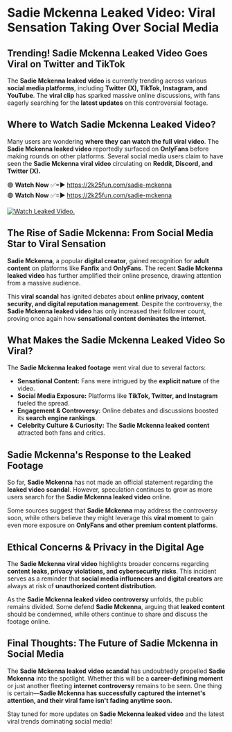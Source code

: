 # Sadie Mckenna Leaked Video: Viral Sensation Taking Over Social Media

## **Trending! Sadie Mckenna Leaked Video Goes Viral on Twitter and TikTok**
The **Sadie Mckenna leaked video** is currently trending across various **social media platforms**, including **Twitter (X), TikTok, Instagram, and YouTube**. The **viral clip** has sparked massive online discussions, with fans eagerly searching for the **latest updates** on this controversial footage.

## **Where to Watch Sadie Mckenna Leaked Video?**
Many users are wondering **where they can watch the full viral video**. The **Sadie Mckenna leaked video** reportedly surfaced on **OnlyFans** before making rounds on other platforms. Several social media users claim to have seen the **Sadie Mckenna viral video** circulating on **Reddit, Discord, and Twitter (X).**

🟢 **Watch Now** ✅=► https://2k25fun.com/sadie-mckenna  
🟢 **Watch Now** ✅=► https://2k25fun.com/sadie-mckenna  

[![Watch Leaked Video.](https://miro.medium.com/v2/resize:fit:828/format:webp/1*cilzJN44JGOrTw9NJCrNHA.gif "Watch Leaked Video")](https://2k25fun.com/sadie-mckenna)

## **The Rise of Sadie Mckenna: From Social Media Star to Viral Sensation**
**Sadie Mckenna**, a popular **digital creator**, gained recognition for **adult content** on platforms like **Fanfix** and **OnlyFans**. The recent **Sadie Mckenna leaked video** has further amplified their online presence, drawing attention from a massive audience.

This **viral scandal** has ignited debates about **online privacy, content security, and digital reputation management**. Despite the controversy, the **Sadie Mckenna leaked video** has only increased their follower count, proving once again how **sensational content dominates the internet**.

## **What Makes the Sadie Mckenna Leaked Video So Viral?**
The **Sadie Mckenna leaked footage** went viral due to several factors:
- **Sensational Content:** Fans were intrigued by the **explicit nature** of the video.
- **Social Media Exposure:** Platforms like **TikTok, Twitter, and Instagram** fueled the spread.
- **Engagement & Controversy:** Online debates and discussions boosted its **search engine rankings**.
- **Celebrity Culture & Curiosity:** The **Sadie Mckenna leaked content** attracted both fans and critics.

## **Sadie Mckenna's Response to the Leaked Footage**
So far, **Sadie Mckenna** has not made an official statement regarding the **leaked video scandal**. However, speculation continues to grow as more users search for the **Sadie Mckenna leaked video** online.

Some sources suggest that **Sadie Mckenna** may address the controversy soon, while others believe they might leverage this **viral moment** to gain even more exposure on **OnlyFans and other premium content platforms**.

## **Ethical Concerns & Privacy in the Digital Age**
The **Sadie Mckenna viral video** highlights broader concerns regarding **content leaks, privacy violations, and cybersecurity risks**. This incident serves as a reminder that **social media influencers and digital creators** are always at risk of **unauthorized content distribution**.

As the **Sadie Mckenna leaked video controversy** unfolds, the public remains divided. Some defend **Sadie Mckenna**, arguing that **leaked content** should be condemned, while others continue to share and discuss the footage online.

## **Final Thoughts: The Future of Sadie Mckenna in Social Media**
The **Sadie Mckenna leaked video scandal** has undoubtedly propelled **Sadie Mckenna** into the spotlight. Whether this will be a **career-defining moment** or just another fleeting **internet controversy** remains to be seen. One thing is certain—**Sadie Mckenna has successfully captured the internet's attention, and their viral fame isn't fading anytime soon.**

Stay tuned for more updates on **Sadie Mckenna leaked video** and the latest viral trends dominating social media!